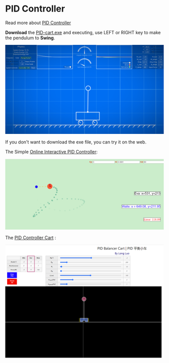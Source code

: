 # PID Controller

Read more about [PID Controller](http://www.longluo.me/blog/2023/05/05/pid/)

**Download** the [PID-cart.exe](https://github.com/longluo/Publish/blob/master/PID/PID-cart.exe) and executing, use LEFT or RIGHT key to make the pendulum to **Swing**.

![PID Controller](./pid_balancer_cart.png)

If you don't want to download the exe file, you can try it on the web.

The Simple [Online Interactive PID Controller](http://www.longluo.me/projects/pid/):

![PID Demo](./pid_demo.png)

The [PID Controller Cart](http://www.longluo.me/projects/pidcart/) :

![PID Controller Web](./pid_cart_web.png)

